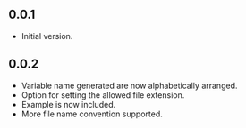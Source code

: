 ## 0.0.1

- Initial version.

## 0.0.2

- Variable name generated are now alphabetically arranged.
- Option for setting the allowed file extension.
- Example is now included.
- More file name convention supported.